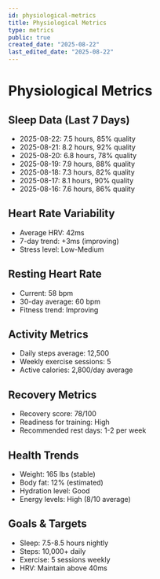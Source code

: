 ```yaml
---
id: physiological-metrics
title: Physiological Metrics
type: metrics
public: true
created_date: "2025-08-22"
last_edited_date: "2025-08-22"
---
```


# Physiological Metrics

## Sleep Data (Last 7 Days)
- 2025-08-22: 7.5 hours, 85% quality
- 2025-08-21: 8.2 hours, 92% quality
- 2025-08-20: 6.8 hours, 78% quality
- 2025-08-19: 7.9 hours, 88% quality
- 2025-08-18: 7.3 hours, 82% quality
- 2025-08-17: 8.1 hours, 90% quality
- 2025-08-16: 7.6 hours, 86% quality

## Heart Rate Variability
- Average HRV: 42ms
- 7-day trend: +3ms (improving)
- Stress level: Low-Medium

## Resting Heart Rate
- Current: 58 bpm
- 30-day average: 60 bpm
- Fitness trend: Improving

## Activity Metrics
- Daily steps average: 12,500
- Weekly exercise sessions: 5
- Active calories: 2,800/day average

## Recovery Metrics
- Recovery score: 78/100
- Readiness for training: High
- Recommended rest days: 1-2 per week

## Health Trends
- Weight: 165 lbs (stable)
- Body fat: 12% (estimated)
- Hydration level: Good
- Energy levels: High (8/10 average)

## Goals & Targets
- Sleep: 7.5-8.5 hours nightly
- Steps: 10,000+ daily
- Exercise: 5 sessions weekly
- HRV: Maintain above 40ms
